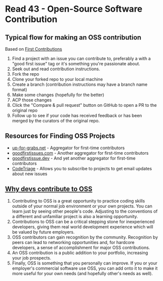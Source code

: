 # Read 43 - Open-Source Software Contribution

## Typical flow for making an OSS contribution

Based on [First Contributions](https://github.com/firstcontributions/first-contributions)

1. Find a project with an issue you can contribute to, preferably a with a "good first issue" tag or it's something you're passionate about.
1. Seek out and read contribution instructions.
1. Fork the repo
1. Clone your forked repo to your local machine
1. Create a branch (contribution instructions may have a branch name format)
1. Make some changes (hopefully for the better)
1. ACP those changes
1. Click the "Compare & pull request" button on GitHub to open a PR to the original repo
1. Follow up to see if your code has received feedback or has been merged by the curators of the original repo.

## Resources for Finding OSS Projects

* [up-for-grabs.net](https://up-for-grabs.net/#/) - Aggregator for first-time contributors
* [goodfirstissues.com](https://goodfirstissues.com/) - Another aggregator for first-time contributors
* [goodfirstissue.dev](https://goodfirstissue.dev/) - And yet another aggregator for first-time contributors
* [CodeTriage](https://www.codetriage.com/) - Allows you to subscribe to projects to get email updates about new issues

## [Why devs contribute to OSS](https://clearcode.cc/blog/why-developers-contribute-open-source-software/)

1. Contributing to OSS is a great opportunity to practice coding skills outside of your normal job environment or your own projects. You can learn just by seeing other people's code. Adjusting to the conventions of a different and unfamiliar project is also a learning opportunity.
1. Contributions to OSS can be a critical stepping stone for inexperienced developers, giving them real world development experience which will be valued by future employers.
1. OSS contributors can gain recognition by the community. Recognition by peers can lead to networking opportunities and, for hardcore developers, a sense of accomplishment for major OSS contributions.
1. An OSS contribution is a public addition to your portfolio, increasing your job prospects.
1. Finally, OSS is something that you personally can improve. If you or your employer's commercial software use OSS, you can add onto it to make it more useful for your own needs (and hopefully other's needs as well).
